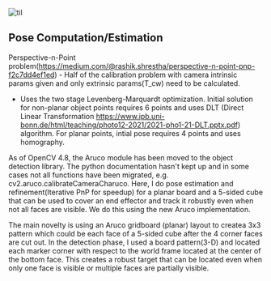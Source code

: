 ![til](./pose.gif)

Pose Computation/Estimation
---------------------------
Perspective-n-Point problem(https://medium.com/@rashik.shrestha/perspective-n-point-pnp-f2c7dd4ef1ed) - Half of the calibration problem with camera intrinsic params given and only extrinsic params(T_cw) need to be calculated.
 - Uses the two stage Levenberg-Marquardt optimization. Initial solution for non-planar object points requires 6 points and uses DLT (Direct Linear Transformation https://www.ipb.uni-bonn.de/html/teaching/photo12-2021/2021-pho1-21-DLT.pptx.pdf) algorithm. For planar points, intial pose requires 4 points and uses homography.

As of OpenCV 4.8, the Aruco module has been moved to the object detection library. The python documentation hasn't kept up and in some cases not all functions have been migrated, e.g. cv2.aruco.calibrateCameraCharuco.
Here, I do pose estimation and refinement(Iterative PnP for speedup) for a planar board and a 5-sided cube that can be used to cover an end effector and track it robustly even when not all faces are visible. We do this using the new Aruco implementation.

The main novelty is using an Aruco gridboard (planar) layout to createa 3x3 pattern which could be each face of a 5-sided cube after the 4 corner faces are cut out. In the detection phase, I used a board pattern(3-D) and located each marker corner with respect to the world frame
located at the center of the bottom face. This creates a robust target that can be located even when only one face is visible or multiple faces are partially visible.
